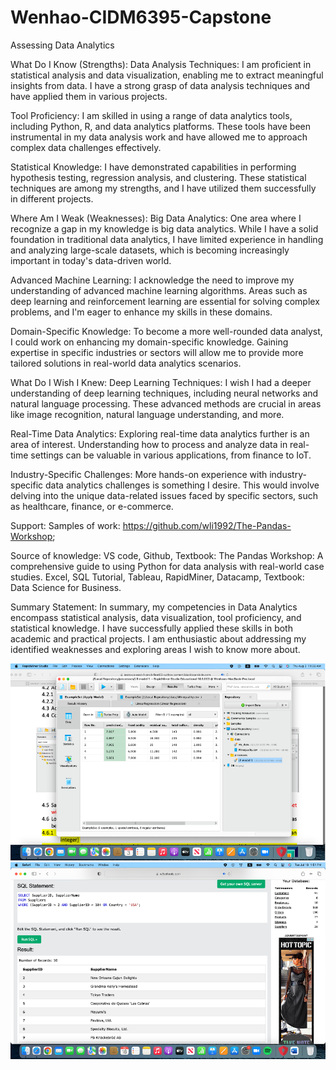 # Wenhao-CIDM6395-Capstone

Assessing Data Analytics

What Do I Know (Strengths):
Data Analysis Techniques:
I am proficient in statistical analysis and data visualization, enabling me to extract meaningful insights from data. I have a strong grasp of data analysis techniques and have applied them in various projects.

Tool Proficiency:
I am skilled in using a range of data analytics tools, including Python, R, and data analytics platforms. These tools have been instrumental in my data analysis work and have allowed me to approach complex data challenges effectively.

Statistical Knowledge:
I have demonstrated capabilities in performing hypothesis testing, regression analysis, and clustering. These statistical techniques are among my strengths, and I have utilized them successfully in different projects.

Where Am I Weak (Weaknesses):
Big Data Analytics:
One area where I recognize a gap in my knowledge is big data analytics. While I have a solid foundation in traditional data analytics, I have limited experience in handling and analyzing large-scale datasets, which is becoming increasingly important in today's data-driven world.

Advanced Machine Learning:
I acknowledge the need to improve my understanding of advanced machine learning algorithms. Areas such as deep learning and reinforcement learning are essential for solving complex problems, and I'm eager to enhance my skills in these domains.

Domain-Specific Knowledge:
To become a more well-rounded data analyst, I could work on enhancing my domain-specific knowledge. Gaining expertise in specific industries or sectors will allow me to provide more tailored solutions in real-world data analytics scenarios.

What Do I Wish I Knew:
Deep Learning Techniques:
I wish I had a deeper understanding of deep learning techniques, including neural networks and natural language processing. These advanced methods are crucial in areas like image recognition, natural language understanding, and more.

Real-Time Data Analytics:
Exploring real-time data analytics further is an area of interest. Understanding how to process and analyze data in real-time settings can be valuable in various applications, from finance to IoT.

Industry-Specific Challenges:
More hands-on experience with industry-specific data analytics challenges is something I desire. This would involve delving into the unique data-related issues faced by specific sectors, such as healthcare, finance, or e-commerce.

Support:
Samples of work:
https://github.com/wli1992/The-Pandas-Workshop; 

Source of knowledge:
VS code, Github, Textbook: The Pandas Workshop: A comprehensive guide to using Python for data analysis with real-world case studies. Excel, SQL Tutorial, Tableau, RapidMiner, Datacamp, Textbook: Data Science for Business.

Summary Statement:
In summary, my competencies in Data Analytics encompass statistical analysis, data visualization, tool proficiency, and statistical knowledge. I have successfully applied these skills in both academic and practical projects. I am enthusiastic about addressing my identified weaknesses and exploring areas I wish to know more about.

![Alt text](image.png)
![Alt text](image-1.png)